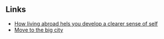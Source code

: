 Links
---

-	[How living abroad hels you develop a clearer sense of self](https://hbr.org/2018/05/how-living-abroad-helps-you-develop-a-clearer-sense-of-self)
-	[Move to the big city](https://sivers.org/city)
